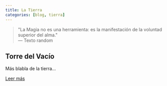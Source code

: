 ```yaml
---
title: La Tierra
categories: [blog, tierra] 
---
```


<blockquote class="tierra-cita">
  "La Magia no es una herramienta: es la manifestación de la voluntad superior del alma."
  <footer class="tierra-cita-footer">— Texto random</footer>
</blockquote>

<section class="tierra-section">
  <div class="tierra-posts">
    <article class="tierra-post">
      <h2>Torre del Vacío</h2>
        <p>Más blabla de la tierra...</p>
      <a href="#" class="read-more">Leer más</a>
    </article>
  </div>
</section>
